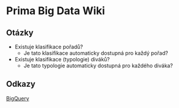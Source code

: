# Prima Big Data Wiki

## Otázky
* Existuje klasifikace pořadů?
  * Je tato klasifikace automaticky dostupná pro každý pořad? 
* Existuje klasifikace (typologie) diváků?
  * Je tato typologie automaticky dostupná pro každého diváka?
  
## Odkazy
[BigQuery](https://cloud.google.com/bigquery/docs/tutorials)
